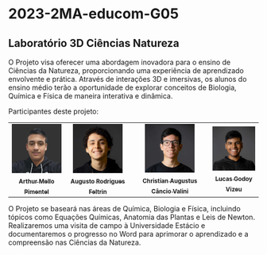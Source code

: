 # 2023-2MA-educom-G05
## Laboratório 3D Ciências Natureza

O Projeto visa oferecer uma abordagem inovadora para o ensino de Ciências da Natureza, proporcionando uma experiência de aprendizado envolvente e prática. Através de interações 3D e imersivas, os alunos do ensino médio terão a oportunidade de explorar conceitos de Biologia, Química e Física de maneira interativa e dinâmica.   

Participantes deste projeto:
<table>
  <tr>
    <td align="center">
      <a href="#">
        <img src="Imagens/Grupo/Arthur.png"
         heigh = "100px" width="100px;" alt="Foto do Arthur"/><br>
        <sub>
          <b>Arthur Mello Pimentel</b>
        </sub>
      </a>
    </td>
      <td align="center">
      <a href="#">
       <img src="Imagens/Grupo/Augusto.jpg" 
       heigh= "100px "width="100px" alt="Foto Augusto"/><br>
        <sub>
          <b>Augusto Rodrigues Feltrin</b>
        </sub>
      </a>
    </td>
    <td align="center">
      <a href="#">
       <img src="Imagens/Grupo/Christian.jpg" 
       heigh = "100px" width="100px" alt="Foto de Christian"/><br>
        <sub>
          <b>Christian Augustus Câncio Valini </b>
        </sub>
      </a>
    </td>
      <td align="center">
      <a href="#">
         <img src="Imagens/Grupo/Lucas.jpg"
          heigh = "100px" width="100px" alt="Foto do Lucas"/><br>
        <sub>
          <b>Lucas Godoy Vizeu</b>
        </sub>
      </a>
    </td>
  </tr>
</table>

 O Projeto se baseará nas áreas de Química, Biologia e Física, incluindo tópicos como Equações Químicas, Anatomia das Plantas e Leis de Newton. Realizaremos uma visita de campo à Universidade Estácio e documentaremos o progresso no Word para aprimorar o aprendizado e a compreensão nas Ciências da Natureza.
